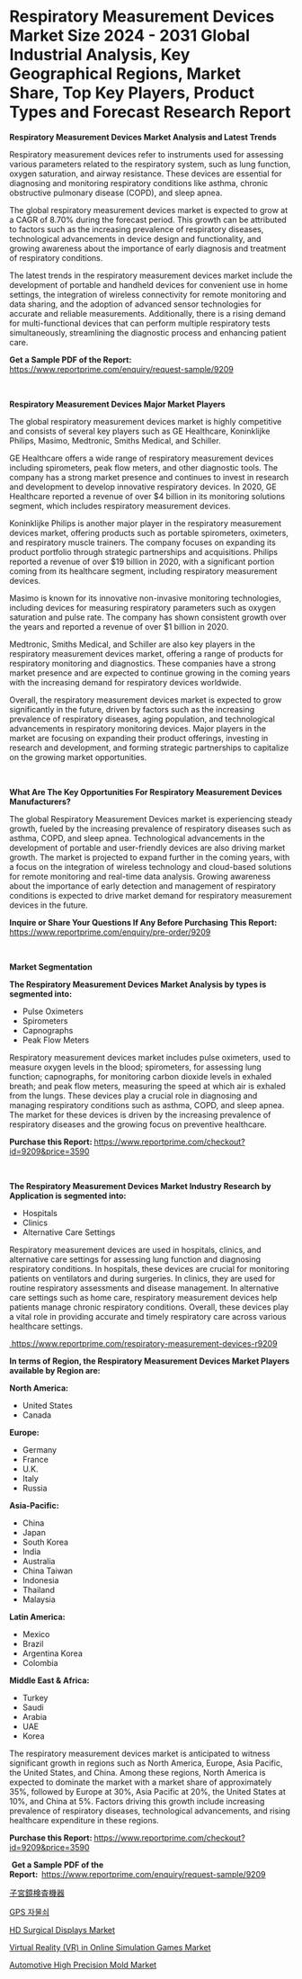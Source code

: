 <p><h1>Respiratory Measurement Devices Market Size 2024 - 2031 Global Industrial Analysis, Key Geographical Regions, Market Share, Top Key Players, Product Types and Forecast Research Report</h1></p><p><strong>Respiratory Measurement Devices Market Analysis and Latest Trends</strong></p>
<p><p>Respiratory measurement devices refer to instruments used for assessing various parameters related to the respiratory system, such as lung function, oxygen saturation, and airway resistance. These devices are essential for diagnosing and monitoring respiratory conditions like asthma, chronic obstructive pulmonary disease (COPD), and sleep apnea.</p><p>The global respiratory measurement devices market is expected to grow at a CAGR of 8.70% during the forecast period. This growth can be attributed to factors such as the increasing prevalence of respiratory diseases, technological advancements in device design and functionality, and growing awareness about the importance of early diagnosis and treatment of respiratory conditions.</p><p>The latest trends in the respiratory measurement devices market include the development of portable and handheld devices for convenient use in home settings, the integration of wireless connectivity for remote monitoring and data sharing, and the adoption of advanced sensor technologies for accurate and reliable measurements. Additionally, there is a rising demand for multi-functional devices that can perform multiple respiratory tests simultaneously, streamlining the diagnostic process and enhancing patient care.</p></p>
<p><strong>Get a Sample PDF of the Report:&nbsp;</strong> <a href="https://www.reportprime.com/enquiry/request-sample/9209">https://www.reportprime.com/enquiry/request-sample/9209</a></p>
<p>&nbsp;</p>
<p><strong>Respiratory Measurement Devices Major Market Players</strong></p>
<p><p>The global respiratory measurement devices market is highly competitive and consists of several key players such as GE Healthcare, Koninklijke Philips, Masimo, Medtronic, Smiths Medical, and Schiller. </p><p>GE Healthcare offers a wide range of respiratory measurement devices including spirometers, peak flow meters, and other diagnostic tools. The company has a strong market presence and continues to invest in research and development to develop innovative respiratory devices. In 2020, GE Healthcare reported a revenue of over $4 billion in its monitoring solutions segment, which includes respiratory measurement devices.</p><p>Koninklijke Philips is another major player in the respiratory measurement devices market, offering products such as portable spirometers, oximeters, and respiratory muscle trainers. The company focuses on expanding its product portfolio through strategic partnerships and acquisitions. Philips reported a revenue of over $19 billion in 2020, with a significant portion coming from its healthcare segment, including respiratory measurement devices.</p><p>Masimo is known for its innovative non-invasive monitoring technologies, including devices for measuring respiratory parameters such as oxygen saturation and pulse rate. The company has shown consistent growth over the years and reported a revenue of over $1 billion in 2020.</p><p>Medtronic, Smiths Medical, and Schiller are also key players in the respiratory measurement devices market, offering a range of products for respiratory monitoring and diagnostics. These companies have a strong market presence and are expected to continue growing in the coming years with the increasing demand for respiratory devices worldwide.</p><p>Overall, the respiratory measurement devices market is expected to grow significantly in the future, driven by factors such as the increasing prevalence of respiratory diseases, aging population, and technological advancements in respiratory monitoring devices. Major players in the market are focusing on expanding their product offerings, investing in research and development, and forming strategic partnerships to capitalize on the growing market opportunities.</p></p>
<p>&nbsp;</p>
<p><strong>What Are The Key Opportunities For Respiratory Measurement Devices Manufacturers?</strong></p>
<p><p>The global Respiratory Measurement Devices market is experiencing steady growth, fueled by the increasing prevalence of respiratory diseases such as asthma, COPD, and sleep apnea. Technological advancements in the development of portable and user-friendly devices are also driving market growth. The market is projected to expand further in the coming years, with a focus on the integration of wireless technology and cloud-based solutions for remote monitoring and real-time data analysis. Growing awareness about the importance of early detection and management of respiratory conditions is expected to drive market demand for respiratory measurement devices in the future.</p></p>
<p><strong>Inquire or Share Your Questions If Any Before Purchasing This Report:</strong> <a href="https://www.reportprime.com/enquiry/pre-order/9209">https://www.reportprime.com/enquiry/pre-order/9209</a></p>
<p>&nbsp;</p>
<p><strong>Market Segmentation</strong></p>
<p><strong>The Respiratory Measurement Devices Market Analysis by types is segmented into:</strong></p>
<p><ul><li>Pulse Oximeters</li><li>Spirometers</li><li>Capnographs</li><li>Peak Flow Meters</li></ul></p>
<p><p>Respiratory measurement devices market includes pulse oximeters, used to measure oxygen levels in the blood; spirometers, for assessing lung function; capnographs, for monitoring carbon dioxide levels in exhaled breath; and peak flow meters, measuring the speed at which air is exhaled from the lungs. These devices play a crucial role in diagnosing and managing respiratory conditions such as asthma, COPD, and sleep apnea. The market for these devices is driven by the increasing prevalence of respiratory diseases and the growing focus on preventive healthcare.</p></p>
<p><strong>Purchase this Report:&nbsp;</strong><a href="https://www.reportprime.com/checkout?id=9209&price=3590">https://www.reportprime.com/checkout?id=9209&price=3590</a></p>
<p>&nbsp;</p>
<p><strong>The Respiratory Measurement Devices Market Industry Research by Application is segmented into:</strong></p>
<p><ul><li>Hospitals</li><li>Clinics</li><li>Alternative Care Settings</li></ul></p>
<p><p>Respiratory measurement devices are used in hospitals, clinics, and alternative care settings for assessing lung function and diagnosing respiratory conditions. In hospitals, these devices are crucial for monitoring patients on ventilators and during surgeries. In clinics, they are used for routine respiratory assessments and disease management. In alternative care settings such as home care, respiratory measurement devices help patients manage chronic respiratory conditions. Overall, these devices play a vital role in providing accurate and timely respiratory care across various healthcare settings.</p></p>
<p><a href="https://www.reportprime.com/respiratory-measurement-devices-r9209">&nbsp;https://www.reportprime.com/respiratory-measurement-devices-r9209</a></p>
<p><strong>In terms of Region, the Respiratory Measurement Devices Market Players available by Region are:</strong></p>
<p>
    <p> <strong> North America: </strong>
        <ul>
            <li>United States</li>
            <li>Canada</li>
        </ul>
        </p> 
    <p> <strong> Europe: </strong>
        <ul>
            <li>Germany</li>
            <li>France</li>
            <li>U.K.</li>
            <li>Italy</li>
            <li>Russia</li>
        </ul>
        </p> 
    <p> <strong> Asia-Pacific: </strong>
        <ul>
            <li>China</li>
            <li>Japan</li>
            <li>South Korea</li>
            <li>India</li>
            <li>Australia</li>
            <li>China Taiwan</li>
            <li>Indonesia</li>
            <li>Thailand</li>
            <li>Malaysia</li>
        </ul>
        </p> 
    <p> <strong> Latin America: </strong>
        <ul>
            <li>Mexico</li>
            <li>Brazil</li>
            <li>Argentina Korea</li>
            <li>Colombia</li>
        </ul>
        </p> 
    <p> <strong> Middle East & Africa: </strong>
        <ul>
            <li>Turkey</li>
            <li>Saudi</li>
            <li>Arabia</li>
            <li>UAE</li>
            <li>Korea</li>
        </ul>
    </p>
    </p>
<p><p>The respiratory measurement devices market is anticipated to witness significant growth in regions such as North America, Europe, Asia Pacific, the United States, and China. Among these regions, North America is expected to dominate the market with a market share of approximately 35%, followed by Europe at 30%, Asia Pacific at 20%, the United States at 10%, and China at 5%. Factors driving this growth include increasing prevalence of respiratory diseases, technological advancements, and rising healthcare expenditure in these regions.</p></p>
<p><strong>Purchase this Report: </strong><a href="https://www.reportprime.com/checkout?id=9209&price=3590">https://www.reportprime.com/checkout?id=9209&price=3590</a></p>
<p>&nbsp;<strong>Get a Sample PDF of the Report:&nbsp;&nbsp;</strong><a href="https://www.reportprime.com/enquiry/request-sample/9209">https://www.reportprime.com/enquiry/request-sample/9209</a></p>
<p><strong></strong></p>
<p><p><a href="https://github.com/SimeonBode1/Market-Research-Report-List-1/blob/main/784247679612.md">子宮鏡検査機器</a></p><p><a href="https://medium.com/@ralphyjames/gps-%EC%9E%90%EB%AC%BC%EC%87%A0-%EC%8B%9C%EC%9E%A5-%EA%B8%80%EB%A1%9C%EB%B2%8C-%EB%B0%8F-%EC%A7%80%EC%97%AD-%EB%B6%84%EC%84%9D-%EC%A7%80%EC%97%AD-%EA%B5%AD%EA%B0%80-%EC%88%98%EC%A4%80-%EB%B6%84%EC%84%9D-%EA%B2%BD%EC%9F%81-%ED%92%8D%EA%B2%BD-%EB%B6%84%EC%84%9D-%EB%B0%8F-%EC%98%88%EC%B8%A1-2024-2031%EB%85%84-%EC%A4%91%EC%A0%90%EC%A1%B0%EC%82%AC-92037c181cfc">GPS 자물쇠</a></p><p><a href="https://github.com/juniordelafrance/Market-Research-Report-List-4/blob/main/hd-surgical-displays-market.md">HD Surgical Displays Market</a></p><p><a href="https://medium.com/@janetchuaf36/global-virtual-reality-vr-in-online-simulation-games-market-size-share-analysis-by-product-cbd9da74ec9e">Virtual Reality (VR) in Online Simulation Games Market</a></p><p><a href="https://medium.com/@garyshaw626/analyzing-automotive-high-precision-mold-market-dynamics-and-growth-drivers-and-forecasted-for-ea1c2765b7d9">Automotive High Precision Mold Market</a></p></p>